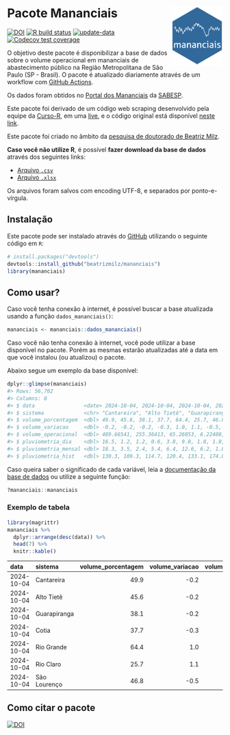 
<!-- README.md is generated from README.Rmd. Please edit that file -->

# Pacote Mananciais <img src="man/figures/hexlogo.png" align="right" width = "120px"/>

<!-- badges: start -->

[![DOI](https://zenodo.org/badge/DOI/10.5281/zenodo.4733056.svg)](https://doi.org/10.5281/zenodo.4733056)
[![R build
status](https://github.com/beatrizmilz/mananciais/workflows/R-CMD-check/badge.svg)](https://github.com/beatrizmilz/mananciais/actions)
[![update-data](https://github.com/beatrizmilz/mananciais/actions/workflows/2-update_data.yaml/badge.svg)](https://github.com/beatrizmilz/mananciais/actions/workflows/2-update_data.yaml)
[![Codecov test
coverage](https://codecov.io/gh/beatrizmilz/mananciais/branch/master/graph/badge.svg)](https://codecov.io/gh/beatrizmilz/mananciais?branch=master)
<!-- badges: end -->

O objetivo deste pacote é disponibilizar a base de dados sobre o volume
operacional em mananciais de abastecimento público na Região
Metropolitana de São Paulo (SP - Brasil). O pacote é atualizado
diariamente através de um workflow com [GitHub
Actions](https://github.com/beatrizmilz/mananciais/actions).

Os dados foram obtidos no [Portal dos
Mananciais](http://mananciais.sabesp.com.br/Situacao) da
[SABESP](http://site.sabesp.com.br/site/Default.aspx).

Este pacote foi derivado de um código web scraping desenvolvido pela
equipe da [Curso-R](https://www.curso-r.com/), em uma
[live](https://youtu.be/jvZIxrMmOcQ), e o código original está
disponível [neste
link](https://github.com/curso-r/lives/blob/master/drafts/20200730_scraper_sabesp.R).

Este pacote foi criado no âmbito da [pesquisa de doutorado de Beatriz
Milz](https://beatrizmilz.github.io/tese/).

**Caso você não utilize R**, é possível **fazer download da base de
dados** através dos seguintes links:

- [Arquivo
  `.csv`](https://github.com/beatrizmilz/mananciais/raw/master/inst/extdata/mananciais.csv)
- [Arquivo
  `.xlsx`](https://github.com/beatrizmilz/mananciais/blob/master/inst/extdata/mananciais.xlsx?raw=true)

Os arquivos foram salvos com encoding UTF-8, e separados por
ponto-e-vírgula.

## Instalação

Este pacote pode ser instalado através do [GitHub](https://github.com/)
utilizando o seguinte código em `R`:

``` r
# install.packages("devtools")
devtools::install_github("beatrizmilz/mananciais")
library(mananciais)
```

## Como usar?

Caso você tenha conexão à internet, é possível buscar a base atualizada
usando a função `dados_mananciais()`:

``` r
mananciais <- mananciais::dados_mananciais() 
```

Caso você não tenha conexão à internet, você pode utilizar a base
disponível no pacote. Porém as mesmas estarão atualizadas até a data em
que você instalou (ou atualizou) o pacote.

Abaixo segue um exemplo da base disponível:

``` r
dplyr::glimpse(mananciais)
#> Rows: 56,702
#> Columns: 8
#> $ data                <date> 2024-10-04, 2024-10-04, 2024-10-04, 2024-10-04, 2…
#> $ sistema             <chr> "Cantareira", "Alto Tietê", "Guarapiranga", "Cotia…
#> $ volume_porcentagem  <dbl> 49.9, 45.6, 38.1, 37.7, 64.4, 25.7, 46.8, 50.1, 45…
#> $ volume_variacao     <dbl> -0.2, -0.2, -0.2, -0.3, 1.0, 1.1, -0.5, -0.3, -0.2…
#> $ volume_operacional  <dbl> 489.66541, 255.36413, 65.26053, 6.22408, 72.26679,…
#> $ pluviometria_dia    <dbl> 16.5, 1.2, 1.2, 0.6, 3.8, 9.0, 1.8, 1.8, 2.3, 1.2,…
#> $ pluviometria_mensal <dbl> 18.3, 3.5, 2.4, 5.4, 6.4, 12.6, 6.2, 1.8, 2.3, 1.2…
#> $ pluviometria_hist   <dbl> 130.3, 109.3, 114.7, 120.4, 133.1, 174.8, 144.0, 1…
```

Caso queira saber o significado de cada variável, leia a [documentação
da base de
dados](https://beatrizmilz.github.io/mananciais/reference/mananciais.html)
ou utilize a seguinte função:

``` r
?mananciais::mananciais
```

### Exemplo de tabela

``` r
library(magrittr)
mananciais %>% 
  dplyr::arrange(desc(data)) %>% 
  head(7) %>%
  knitr::kable()
```

| data       | sistema      | volume_porcentagem | volume_variacao | volume_operacional | pluviometria_dia | pluviometria_mensal | pluviometria_hist |
|:-----------|:-------------|-------------------:|----------------:|-------------------:|-----------------:|--------------------:|------------------:|
| 2024-10-04 | Cantareira   |               49.9 |            -0.2 |          489.66541 |             16.5 |                18.3 |             130.3 |
| 2024-10-04 | Alto Tietê   |               45.6 |            -0.2 |          255.36413 |              1.2 |                 3.5 |             109.3 |
| 2024-10-04 | Guarapiranga |               38.1 |            -0.2 |           65.26053 |              1.2 |                 2.4 |             114.7 |
| 2024-10-04 | Cotia        |               37.7 |            -0.3 |            6.22408 |              0.6 |                 5.4 |             120.4 |
| 2024-10-04 | Rio Grande   |               64.4 |             1.0 |           72.26679 |              3.8 |                 6.4 |             133.1 |
| 2024-10-04 | Rio Claro    |               25.7 |             1.1 |            3.50938 |              9.0 |                12.6 |             174.8 |
| 2024-10-04 | São Lourenço |               46.8 |            -0.5 |           41.54334 |              1.8 |                 6.2 |             144.0 |

## Como citar o pacote

[![DOI](https://zenodo.org/badge/DOI/10.5281/zenodo.4733056.svg)](https://doi.org/10.5281/zenodo.4733056)
